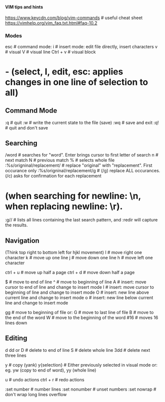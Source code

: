 #### VIM tips and hints
https://www.keycdn.com/blog/vim-commands  # useful cheat sheet
https://vimhelp.org/vim_faq.txt.html#faq-10.2


### Modes ### 
esc  # command mode: 
i  # insert mode: edit file directly, insert characters
v  # visual
V  # visual line
Ctrl + v  # visual block
# - (select, I, edit, esc: applies changes in one line of selection to all)

## Command Mode ##
:q  # quit
:w  # write the current state to the file (save)
:wq  # save and exit
:q!  # quit and don't save


## Searching ##
/word  # searches for "word". Enter brings cursor to first letter of search
    n  # next match
    N  # previous match
%  # selects whole file
:%s/origninal/replacement/  # replace "original" with "replacement". First occurance only 
:%s/origninal/replacement/g  # (/g) replace ALL occurances. (/c) asks for confirmation for each replacement
  # (when searching for newline: \n, when replacing newline: \r).
:g//  # lists all lines containing the last search pattern, and :redir will capture the results.

## Navigation ##
(Think top right to bottom left for hjkl movement)
l  # move right one character
k  # move up one line
j  # move down one line
h  # move left one character

ctrl + u  # move up half a page
ctrl + d  # move down half a page

$  # move to end of line
^  # move to beginning of line
  A  # insert: move cursor to end of line and change to insert mode
  I  # insert: move cursor to beginning of line and change to insert mode
  O  # insert: new line above current line and change to insert mode
  o  # insert: new line below current line and change to insert mode

gg  # move to beginning of file or:
G  # move to last line of file 
B  # move to the end of the word
W  # move to the beginning of the word
#16  # moves 16 lines down

## Editing ##
d
dd or D  # delete to end of line
S  # delete whole line
3dd  # delete next three lines

y  # copy (yank)
y{selection}  # Either previously selected in visual mode or: eg. yw (copy to end of word), yy (whole line)

u  # undo actions
ctrl + r  # redo actions

:set number  # number lines
:set nonumber  # unset numbers
:set nowrap  # don't wrap long lines overflow

